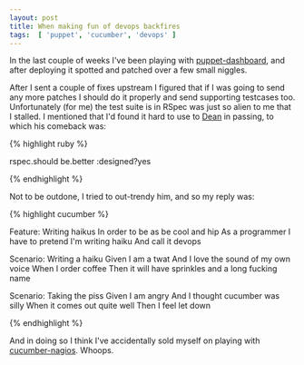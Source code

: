 ```yaml
---
layout: post
title: When making fun of devops backfires
tags:  [ 'puppet', 'cucumber', 'devops' ]
---
```


In the last couple of weeks I've been playing with
[puppet-dashboard](http://github.com/reductivelabs/puppet-dashboard), and
after deploying it spotted and patched over a few small niggles.

After I sent a couple of fixes upstream I figured that if I was going to
send any more patches I should do it properly and send supporting testcases
too.  Unfortunately (for me) the test suite is in RSpec was just so alien to
me that I stalled.  I mentioned that I'd found it hard to use to
[Dean](http://www.unixdaemon.net/) in passing, to which his comeback was:

{% highlight ruby %}

rspec.should be.better :designed?yes

{% endhighlight %}

Not to be outdone, I tried to out-trendy him, and so my reply was:

{% highlight cucumber %}

Feature: Writing haikus
  In order to be as be cool and hip
  As a programmer
  I have to pretend I'm writing haiku
  And call it devops

  Scenario: Writing a haiku
    Given I am a twat
    And I love the sound of my own voice
    When I order coffee
    Then it will have sprinkles and a long fucking name

  Scenario: Taking the piss
    Given I am angry
    And I thought cucumber was silly
    When it comes out quite well
    Then I feel let down

{% endhighlight %}

And in doing so I think I've accidentally sold myself on playing with
[cucumber-nagios](http://auxesis.github.com/cucumber-nagios/). Whoops.
